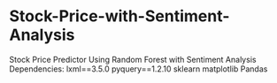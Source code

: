 # Stock-Price-with-Sentiment-Analysis
Stock Price Predictor Using Random Forest with Sentiment Analysis
Dependencies: 
lxml==3.5.0
pyquery==1.2.10
sklearn
matplotlib
Pandas
